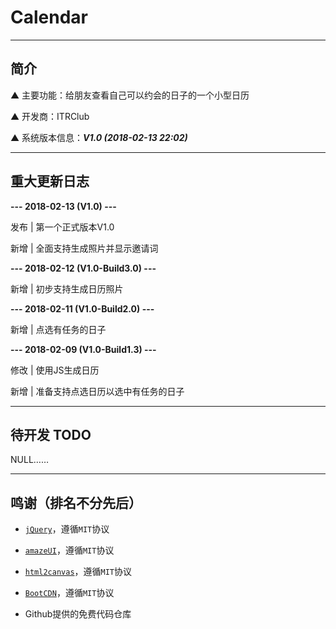 # Calendar

---

## 简介

▲ 主要功能：给朋友查看自己可以约会的日子的一个小型日历

▲ 开发商：ITRClub

▲ 系统版本信息：***V1.0 (2018-02-13 22:02)***

---

## 重大更新日志

**--- 2018-02-13 (V1.0) ---**

发布 | 第一个正式版本V1.0

新增 | 全面支持生成照片并显示邀请词

**--- 2018-02-12 (V1.0-Build3.0) ---**

新增 | 初步支持生成日历照片

**--- 2018-02-11 (V1.0-Build2.0) ---**

新增 | 点选有任务的日子

**--- 2018-02-09 (V1.0-Build1.3) ---**

修改 | 使用JS生成日历

新增 | 准备支持点选日历以选中有任务的日子

---

## 待开发 TODO

NULL……

---

## 鸣谢（排名不分先后）

* [`jQuery`](https://jquery.org/)，遵循`MIT`协议

* [`amazeUI`](https://github.com/amazeui/amazeui)，遵循`MIT`协议

* [`html2canvas`](https://github.com/niklasvh/html2canvas)，遵循`MIT`协议

* [`BootCDN`](https://github.com/bootcdn/cdnjs)，遵循`MIT`协议

* Github提供的免费代码仓库
